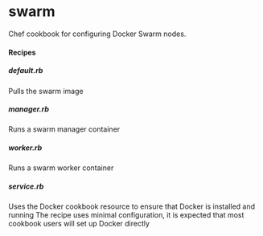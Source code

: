 # swarm
Chef cookbook for configuring Docker Swarm nodes.

#### Recipes
##### default.rb
Pulls the swarm image

##### manager.rb
Runs a swarm manager container

##### worker.rb
Runs a swarm worker container

##### service.rb
Uses the Docker cookbook resource to ensure that Docker is installed and running
The recipe uses minimal configuration, it is expected that most cookbook users will set up
Docker directly

